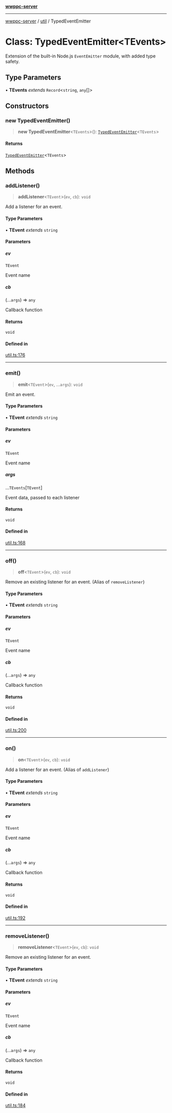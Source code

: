 [**wwppc-server**](../../README.md)

***

[wwppc-server](../../modules.md) / [util](../README.md) / TypedEventEmitter

# Class: TypedEventEmitter\<TEvents\>

Extension of the built-in Node.js `EventEmitter` module, with added type safety.

## Type Parameters

• **TEvents** *extends* `Record`\<`string`, `any`[]\>

## Constructors

### new TypedEventEmitter()

> **new TypedEventEmitter**\<`TEvents`\>(): [`TypedEventEmitter`](TypedEventEmitter.md)\<`TEvents`\>

#### Returns

[`TypedEventEmitter`](TypedEventEmitter.md)\<`TEvents`\>

## Methods

### addListener()

> **addListener**\<`TEvent`\>(`ev`, `cb`): `void`

Add a listener for an event.

#### Type Parameters

• **TEvent** *extends* `string`

#### Parameters

##### ev

`TEvent`

Event name

##### cb

(...`args`) => `any`

Callback function

#### Returns

`void`

#### Defined in

[util.ts:176](https://github.com/WWPPC/WWPPC-server/blob/2a0f62ef9a8d6c45bd23ae8a1bcfb9cead6c0088/src/util.ts#L176)

***

### emit()

> **emit**\<`TEvent`\>(`ev`, ...`args`): `void`

Emit an event.

#### Type Parameters

• **TEvent** *extends* `string`

#### Parameters

##### ev

`TEvent`

Event name

##### args

...`TEvents`\[`TEvent`\]

Event data, passed to each listener

#### Returns

`void`

#### Defined in

[util.ts:168](https://github.com/WWPPC/WWPPC-server/blob/2a0f62ef9a8d6c45bd23ae8a1bcfb9cead6c0088/src/util.ts#L168)

***

### off()

> **off**\<`TEvent`\>(`ev`, `cb`): `void`

Remove an existing listener for an event. (Alias of `removeListener`)

#### Type Parameters

• **TEvent** *extends* `string`

#### Parameters

##### ev

`TEvent`

Event name

##### cb

(...`args`) => `any`

Callback function

#### Returns

`void`

#### Defined in

[util.ts:200](https://github.com/WWPPC/WWPPC-server/blob/2a0f62ef9a8d6c45bd23ae8a1bcfb9cead6c0088/src/util.ts#L200)

***

### on()

> **on**\<`TEvent`\>(`ev`, `cb`): `void`

Add a listener for an event. (Alias of `addListener`)

#### Type Parameters

• **TEvent** *extends* `string`

#### Parameters

##### ev

`TEvent`

Event name

##### cb

(...`args`) => `any`

Callback function

#### Returns

`void`

#### Defined in

[util.ts:192](https://github.com/WWPPC/WWPPC-server/blob/2a0f62ef9a8d6c45bd23ae8a1bcfb9cead6c0088/src/util.ts#L192)

***

### removeListener()

> **removeListener**\<`TEvent`\>(`ev`, `cb`): `void`

Remove an existing listener for an event.

#### Type Parameters

• **TEvent** *extends* `string`

#### Parameters

##### ev

`TEvent`

Event name

##### cb

(...`args`) => `any`

Callback function

#### Returns

`void`

#### Defined in

[util.ts:184](https://github.com/WWPPC/WWPPC-server/blob/2a0f62ef9a8d6c45bd23ae8a1bcfb9cead6c0088/src/util.ts#L184)
